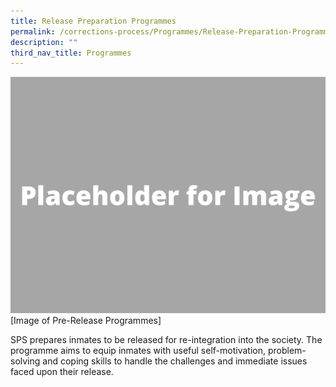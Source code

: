```yaml
---
title: Release Preparation Programmes
permalink: /corrections-process/Programmes/Release-Preparation-Programmes
description: ""
third_nav_title: Programmes
---
```

![](/images/Placeholder%20for%20Image.png)
[Image of Pre-Release Programmes]

SPS prepares inmates to be released for re-integration into the society. The programme aims to equip inmates with useful self-motivation, problem-solving and coping skills to handle the challenges and immediate issues faced upon their release.